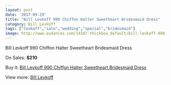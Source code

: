 ```yaml
---
layout: post
date: '2017-09-29'
title: "Bill Levkoff 990 Chiffon Halter Sweetheart Bridesmaid Dress"
category: Bill Levkoff
tags: ["levkoff","sale","wedding","special","bridesmaid"]
image: http://www.eudances.com/14287-thickbox_default/bill-levkoff-990-chiffon-halter-sweetheart-bridesmaid-dress.jpg
---
```

Bill Levkoff 990 Chiffon Halter Sweetheart Bridesmaid Dress

On Sales: **$210**
<a href="https://www.eudances.com/en/bill-levkoff/4291-bill-levkoff-990-chiffon-halter-sweetheart-bridesmaid-dress.html"><amp-img layout="responsive" width="600" height="600" src="//www.eudances.com/14287-thickbox_default/bill-levkoff-990-chiffon-halter-sweetheart-bridesmaid-dress.jpg" alt="Bill Levkoff 990 Chiffon Halter Sweetheart Bridesmaid Dress 0" /></a>
<a href="https://www.eudances.com/en/bill-levkoff/4291-bill-levkoff-990-chiffon-halter-sweetheart-bridesmaid-dress.html"><amp-img layout="responsive" width="600" height="600" src="//www.eudances.com/14290-thickbox_default/bill-levkoff-990-chiffon-halter-sweetheart-bridesmaid-dress.jpg" alt="Bill Levkoff 990 Chiffon Halter Sweetheart Bridesmaid Dress 1" /></a>
<a href="https://www.eudances.com/en/bill-levkoff/4291-bill-levkoff-990-chiffon-halter-sweetheart-bridesmaid-dress.html"><amp-img layout="responsive" width="600" height="600" src="//www.eudances.com/14289-thickbox_default/bill-levkoff-990-chiffon-halter-sweetheart-bridesmaid-dress.jpg" alt="Bill Levkoff 990 Chiffon Halter Sweetheart Bridesmaid Dress 2" /></a>
<a href="https://www.eudances.com/en/bill-levkoff/4291-bill-levkoff-990-chiffon-halter-sweetheart-bridesmaid-dress.html"><amp-img layout="responsive" width="600" height="600" src="//www.eudances.com/14288-thickbox_default/bill-levkoff-990-chiffon-halter-sweetheart-bridesmaid-dress.jpg" alt="Bill Levkoff 990 Chiffon Halter Sweetheart Bridesmaid Dress 3" /></a>

Buy it: [Bill Levkoff 990 Chiffon Halter Sweetheart Bridesmaid Dress](https://www.eudances.com/en/bill-levkoff/4291-bill-levkoff-990-chiffon-halter-sweetheart-bridesmaid-dress.html "Bill Levkoff 990 Chiffon Halter Sweetheart Bridesmaid Dress")

View more: [Bill Levkoff](https://www.eudances.com/en/57-bill-levkoff "Bill Levkoff")